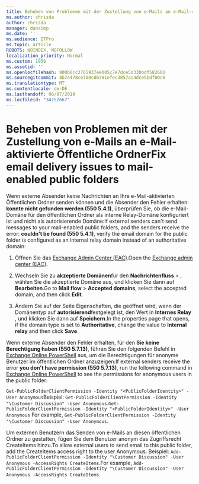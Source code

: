 ```yaml
---
title: Beheben von Problemen mit der Zustellung von e-Mails an e-Mail-aktivierte Öffentliche Ordner
ms.author: chrisda
author: chrisda
manager: dansimp
ms.date: ''
ms.audience: ITPro
ms.topic: article
ROBOTS: NOINDEX, NOFOLLOW
localization_priority: Normal
ms.custom: 1956
ms.assetid: ''
ms.openlocfilehash: 900b6cc2765937ee005c7e7dce5d33bbdf582601
ms.sourcegitcommit: 4b7e478ce700c0b781efec3857ac4dce5bdf00c6
ms.translationtype: MT
ms.contentlocale: de-DE
ms.lasthandoff: 06/07/2019
ms.locfileid: "34752667"
---
```

# <a name="fix-email-delivery-issues-to-mail-enabled-public-folders"></a><span data-ttu-id="4726b-102">Beheben von Problemen mit der Zustellung von e-Mails an e-Mail-aktivierte Öffentliche Ordner</span><span class="sxs-lookup"><span data-stu-id="4726b-102">Fix email delivery issues to mail-enabled public folders</span></span>

<span data-ttu-id="4726b-103">Wenn externe Absender keine Nachrichten an Ihre e-Mail-aktivierten Öffentlichen Ordner senden können und die Absender den Fehler erhalten: **konnte nicht gefunden werden (550 5.4.1)**, überprüfen Sie, ob die e-Mail-Domäne für den öffentlichen Ordner als interne Relay-Domäne konfiguriert ist und nicht als autorisierende Domäne:</span><span class="sxs-lookup"><span data-stu-id="4726b-103">If external senders can't send messages to your mail-enabled public folders, and the senders receive the error: **couldn't be found (550 5.4.1)**, verify the email domain for the public folder is configured as an internal relay domain instead of an authoritative domain:</span></span>

1. <span data-ttu-id="4726b-104">Öffnen Sie das [Exchange Admin Center (EAC)](https://docs.microsoft.com/Exchange/exchange-admin-center).</span><span class="sxs-lookup"><span data-stu-id="4726b-104">Open the [Exchange admin center (EAC)](https://docs.microsoft.com/Exchange/exchange-admin-center).</span></span>

2. <span data-ttu-id="4726b-105">Wechseln Sie zu **akzeptierte Domänen**für den **Nachrichtenfluss** \> , wählen Sie die akzeptierte Domäne aus, und klicken Sie dann auf **Bearbeiten**.</span><span class="sxs-lookup"><span data-stu-id="4726b-105">Go to **Mail flow** \> **Accepted domains**, select the accepted domain, and then click **Edit**.</span></span>

3. <span data-ttu-id="4726b-106">Ändern Sie auf der Seite Eigenschaften, die geöffnet wird, wenn der Domänentyp auf **autorisierend**festgelegt ist, den Wert in **Internes Relay** , und klicken Sie dann auf **Speichern**.</span><span class="sxs-lookup"><span data-stu-id="4726b-106">In the properties page that opens, if the domain type is set to **Authoritative**, change the value to **Internal relay** and then click **Save**.</span></span>

<span data-ttu-id="4726b-107">Wenn externe Absender den Fehler erhalten, für den **Sie keine Berechtigung haben (550 5.7.13)**, führen Sie den folgenden Befehl in [Exchange Online PowerShell](https://docs.microsoft.com/powershell/exchange/exchange-online/connect-to-exchange-online-powershell/connect-to-exchange-online-powershell) aus, um die Berechtigungen für anonyme Benutzer im öffentlichen Ordner anzuzeigen:</span><span class="sxs-lookup"><span data-stu-id="4726b-107">If external senders receive the error **you don't have permission (550 5.7.13)**, run the following command in [Exchange Online PowerShell](https://docs.microsoft.com/powershell/exchange/exchange-online/connect-to-exchange-online-powershell/connect-to-exchange-online-powershell) to see the permissions for anonymous users in the public folder:</span></span>

<span data-ttu-id="4726b-108">`Get-PublicFolderClientPermission -Identity "<PublicFolderIdentity>" -User Anonymous`Beispiel: `Get-PublicFolderClientPermission -Identity "\Customer Discussion" -User Anonymous`.</span><span class="sxs-lookup"><span data-stu-id="4726b-108">`Get-PublicFolderClientPermission -Identity "<PublicFolderIdentity>" -User Anonymous` For example, `Get-PublicFolderClientPermission -Identity "\Customer Discussion" -User Anonymous`.</span></span>

<span data-ttu-id="4726b-109">Um externen Benutzern das Senden von e-Mails an diesen öffentlichen Ordner zu gestatten, fügen Sie dem Benutzer anonym das Zugriffsrecht CreateItems hinzu.</span><span class="sxs-lookup"><span data-stu-id="4726b-109">To allow external users to send email to this public folder, add the CreateItems access right to the user Anonymous.</span></span> <span data-ttu-id="4726b-110">Beispiel: `Add-PublicFolderClientPermission -Identity "\Customer Discussion" -User Anonymous -AccessRights CreateItems`.</span><span class="sxs-lookup"><span data-stu-id="4726b-110">For example, `Add-PublicFolderClientPermission -Identity "\Customer Discussion" -User Anonymous -AccessRights CreateItems`.</span></span>
